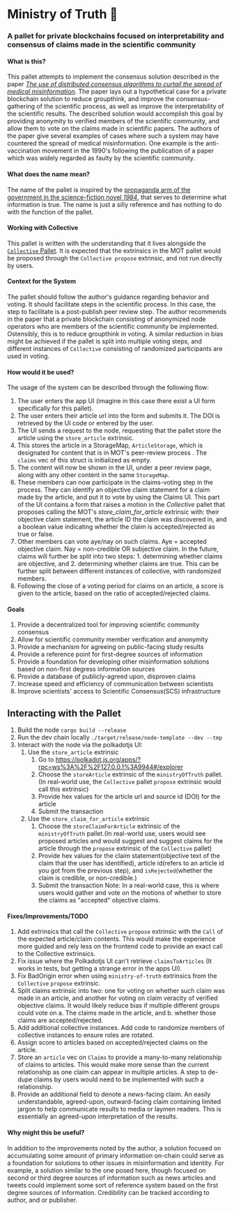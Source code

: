 # Ministry of Truth 🏢 #

### A pallet for private blockchains focused on interpretability and consensus of claims made in the scientific community ###

#### What is this? ####
This pallet attempts to implement the consensus solution described in the paper [*The use of distributed consensus algorithms to curtail the spread of medical misinformation*](https://www.ijam-web.org/article.asp?issn=2455-5568;year=2019;volume=5;issue=2;spage=93;epage=99;aulast=Plaza). The paper lays out a hypothetical case for a private blockchain solution to reduce groupthink, and improve the consensus-gathering of the scientific process, as well as improve the interpretability of the scientific results. The described solution would accomplish this goal by providing anonymity to verified members of the scientific community, and allow them to vote on the claims made in scientific papers. The authors of the paper give several examples of cases where such a system may have countered the spread of medical misinformation. One example is the anti-vaccination movement in the 1990's following the publication of a paper which was widely regarded as faulty by the scientific community.

#### What does the name mean? ####
The name of the pallet is inspired by the [propaganda arm of the government in the science-fiction novel *1984*](https://en.wikipedia.org/wiki/Ministries_of_Nineteen_Eighty-Four#Ministry_of_Truth), that serves to determine what information is true. The name is just a silly reference and has nothing to do with the function of the pallet.

#### Working with Collective ####
This pallet is written with the understanding that it lives alongside the [`Collective` Pallet](https://substrate.dev/rustdocs/latest/pallet_collective/index.html). It is expected that the extrinsics in the MOT pallet would be proposed through the `Collective propose` extrinsic, and not run directly by users. 

#### Context for the System ####
The pallet should follow the author's guidance regarding behavior and voting. It should facilitate steps in the scientific process. In this case, the step to facilitate is a post-publish peer review step. The author recommends in the paper that a private blockchain consisting of anonymized node operators who are members of the scientific community be implemented. Ostensibly, this is to reduce groupthink in voting. A similar reduction in bias might be achieved if the pallet is split into multiple voting steps, and different instances of `Collective` consisting of randomized participants are used in voting. 

#### How would it be used? ####
 The usage of the system can be described through the following flow:

1. The user enters the app UI (imagine in this case there exist a UI form specifically for this pallet).
2. The user enters their article url into the form and submits it. The DOI is retrieved by the UI code or entered by the user.
3. The UI sends a request to the node, requesting that the pallet store the article using the `store_article` extrinsic.
4. This stores the article in a StorageMap, `ArticleStorage`, which is designated for content that is in MOT's peer-review process . The `claims` vec of this struct is initialized as empty.
5. The content will now be shown in the UI, under a peer review page, along with any other content in the same `StorageMap`.
6. These members can now participate in the claims-voting step in the process. They can identify an objective claim statement for a claim made by the article, and put it to vote by using the Claims UI. This part of the UI contains a form that raises a motion in the *Collective* pallet that proposes calling the MOT's *store_claim_for_article* extrinsic with: their objective claim statement, the article ID the claim was discovered in, and a boolean value indicating whether the claim is accepted/rejected as true or false.
7. Other members can vote aye/nay on such claims. Aye = accepted objective claim. Nay = non-credible OR subjective claim. In the future, claims will further be split into two steps: 1. determining whether claims are objective, and 2. determining whether claims are true. This can be further split between different instances of collective, with randomized members.
8. Following the close of a voting period for claims on an article, a score is given to the article, based on the ratio of accepted/rejected claims.


#### Goals #### 
1. Provide a decentralized tool for improving scientific community consensus
2. Allow for scientific community member verification and anonymity
3. Provide a mechanism for agreeing on public-facing study results
4. Provide a reference point for first-degree sources of information
5. Provide a foundation for developing other misinformation solutions based on non-first degress information sources
6. Provide a database of publicly-agreed upon, disproven claims
7. Increase speed and efficiency of communication between scientists
8. Improve scientists' access to Scientific Consensus(SCS) infrastructure
## Interacting with the Pallet ##
1. Build the node `cargo build --release`
2. Run the dev chain locally `./target/release/node-template --dev --tmp`
3. Interact with the node via the polkadotjs UI:
	1. Use the `store_article` extrinsic
		1. Go to https://polkadot.js.org/apps/?rpc=ws%3A%2F%2F127.0.0.1%3A9944#/explorer
		2. Choose the `storeArticle` extrinsic of the `ministryOfTruth` pallet. (In real-world use, the `Collective` pallet `propose` extrinsic would call this extrinsic)
		3. Provide hex values for the article url and source id (DOI) for the article
		4. Submit the transaction
	2. Use the `store_claim_for_article` extrinsic
		1. Choose the `storeClaimForArticle` extrinsic of the `ministryOfTruth` pallet.(In real-world use, users would see proposed articles and would suggest and suggest claims for the article through the `propose` extrinsic of the `Collective` pallet)
		2. Provide hex values for the claim statement(objective text of the claim that the user has identified), article id(refers to an article id you got from the previous step), and `isRejected`(whether the claim is credible, or non-credible.)
		3. Submit the transaction
	Note: In a real-world case, this is where users would gather and vote on the motions of whether to store the claims as "accepted" objective claims.

#### Fixes/Improvements/TODO ####
1. Add extrinsics that call the `Collective` `propose` extrinsic with the `Call` of the expected article/claim contents. This would make the experience more guided and rely less on the frontend code to provide an exact call to the Collective extrinsics. 
2. Fix issue where the Polkadotjs UI can't retrieve `claimsToArticles` (It works in tests, but getting a strange error in the apps UI).
3. Fix BadOrigin error when using `ministry-of-truth` extrinsics from the `Collective` `propose` extrinsic.
4. Split claims extrinsic into two: one for voting on whether such claim was made in an article, and another for voting on claim veracity of verified objective claims. It would likely reduce bias if multiple different groups could vote on a. The claims made in the article, and b. whether those claims are accepted/rejected.
5. Add additional collective instances. Add code to randomize members of collective instances to ensure roles are rotated. 
6. Assign score to articles based on accepted/rejected claims on the article.
7. Store an `article` vec on `Claims` to provide a many-to-many relationship of claims to articles. This would make more sense than the current relationship as one claim can appear in multiple articles. A step to de-dupe claims by users would need to be implemented with such a relationship.
8. Provide an additional field to denote a news-facing claim. An easily understandable, agreed-upon, outward-facing claim containing limited jargon to help communicate results to media or laymen readers. This is essentially an agreed-upon interpretation of the results.

#### Why might this be useful? ####
In addition to the improvements noted by the author, a solution focused on accumulating some amount of primary information on-chain could serve as a foundation for solutions to other issues in misinformation and identity. For example, a solution similar to the one posed here, though focused on second or third degree sources of information such as news articles and tweets could implement some sort of reference system based on the first degree sources of information. Credibility can be tracked according to author, and or publisher. 